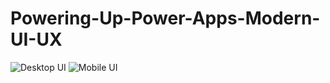 # Powering-Up-Power-Apps-Modern-UI-UX
![Desktop UI](https://user-images.githubusercontent.com/46244088/227834493-2cad0fba-9786-447d-9131-ab20dec77fea.png)
![Mobile UI](https://user-images.githubusercontent.com/46244088/227834593-05c6ab0a-6f0e-4cb7-bb8d-73ea1fbf17af.png)

